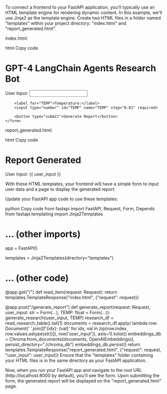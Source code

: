 To connect a frontend to your FastAPI application, you'll typically use an HTML template engine for rendering dynamic content. In this example, we'll use Jinja2 as the template engine. Create two HTML files in a folder named "templates" within your project directory: "index.html" and "report_generated.html".

index.html:

html
Copy code
<!DOCTYPE html>
<html>
<head>
    <title>Research Bot</title>
</head>
<body>
    <h1>GPT-4 LangChain Agents Research Bot</h1>
    <form action="/generate_report" method="post">
        <label for="user_input">User Input:</label>
        <input type="text" id="user_input" name="user_input" required>
        
        <label for="TEMP">Temperature:</label>
        <input type="number" id="TEMP" name="TEMP" step="0.01" required>
        
        <button type="submit">Generate Report</button>
    </form>
</body>
</html>
report_generated.html:

html
Copy code
<!DOCTYPE html>
<html>
<head>
    <title>Research Bot - Report Generated</title>
</head>
<body>
    <h1>Report Generated</h1>
    <p>User Input: {{ user_input }}</p>
    <!-- Add more content as needed -->
</body>
</html>
With these HTML templates, your frontend will have a simple form to input user data and a page to display the generated report.

Update your FastAPI app code to use these templates:

python
Copy code
from fastapi import FastAPI, Request, Form, Depends
from fastapi.templating import Jinja2Templates
# ... (other imports)

app = FastAPI()

templates = Jinja2Templates(directory="templates")

# ... (other code)

@app.get("/")
def read_item(request: Request):
    return templates.TemplateResponse("index.html", {"request": request})

@app.post("/generate_report")
def generate_report(request: Request, user_input: str = Form(...), TEMP: float = Form(...)):
    generate_research(user_input, TEMP)
    research_df = read_research_table().tail(1)
    documents = research_df.apply(
        lambda row: Document(' '.join([f'{idx}: {val}' for idx, val in zip(row.index, row.values.astype(str))]),
                             row['user_input']), axis=1).tolist()
    embeddings_db = Chroma.from_documents(documents, OpenAIEmbeddings(), persist_directory="./chroma_db")
    embeddings_db.persist()
    return templates.TemplateResponse("report_generated.html", {"request": request, "user_input": user_input})
Ensure that the "templates" folder containing your HTML files is in the same directory as your FastAPI application.

Now, when you run your FastAPI app and navigate to the root URL (http://localhost:8000 by default), you'll see the form. Upon submitting the form, the generated report will be displayed on the "report_generated.html" page.

